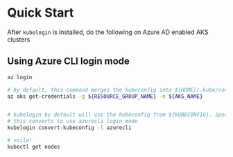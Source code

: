 # Quick Start

After `kubelogin` is installed, do the following on Azure AD enabled AKS clusters

## Using Azure CLI login mode

```sh
az login

# by default, this command merges the kubeconfig into ${HOME}/.kube/config
az aks get-credentials -g ${RESOURCE_GROUP_NAME} -n ${AKS_NAME}


# kubelogin by default will use the kubeconfig from ${KUBECONFIG}. Specify --kubeconfig to override
# this converts to use azurecli login mode
kubelogin convert-kubeconfig -l azurecli

# voila!
kubectl get nodes
```
